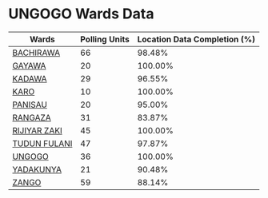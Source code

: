 
# UNGOGO Wards Data

| Wards | Polling Units | Location Data Completion (%) |
| ---- | ----- | ------- |
| [BACHIRAWA](./wards/4793-bachirawa) | 66 | 98.48% |
| [GAYAWA](./wards/4794-gayawa) | 20 | 100.00% |
| [KADAWA](./wards/4795-kadawa) | 29 | 96.55% |
| [KARO](./wards/4796-karo) | 10 | 100.00% |
| [PANISAU](./wards/4797-panisau) | 20 | 95.00% |
| [RANGAZA](./wards/4798-rangaza) | 31 | 83.87% |
| [RIJIYAR ZAKI](./wards/4799-rijiyar-zaki) | 45 | 100.00% |
| [TUDUN FULANI](./wards/4800-tudun-fulani) | 47 | 97.87% |
| [UNGOGO](./wards/4801-ungogo) | 36 | 100.00% |
| [YADAKUNYA](./wards/4802-yadakunya) | 21 | 90.48% |
| [ZANGO](./wards/4803-zango) | 59 | 88.14% |




